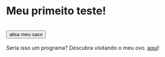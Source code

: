 <meta charset="UTF-8">
<h1>Meu primeito teste!</h1>
<br>
<button> alisa meu saco</button>
<br>
<br>
Seria isso um programa? Descubra visitando o meu ovo. <a href="https://www.distribuidorameuovo.com">aqui</a>!

<script>

alert("Isso sim é o meu pau")

</script>
